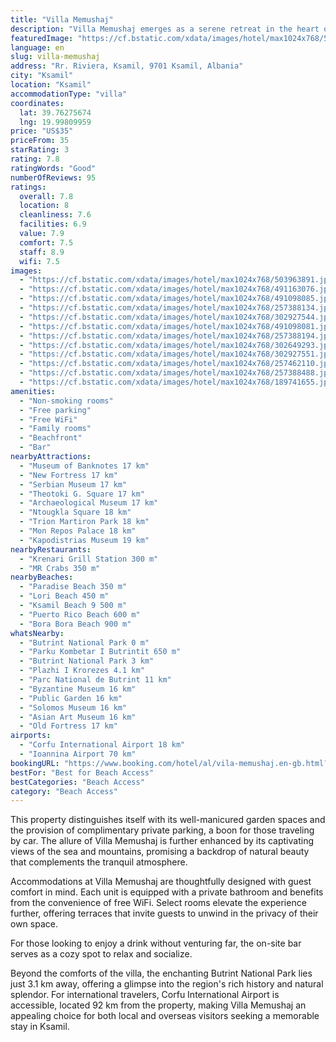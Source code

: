 ```yaml
---
title: "Villa Memushaj"
description: "Villa Memushaj emerges as a serene retreat in the heart of Ksamil, offering a harmonious blend of convenience and scenic beauty."
featuredImage: "https://cf.bstatic.com/xdata/images/hotel/max1024x768/503963891.jpg?k=e3c234a53449e08534d6cc2671298e88c20217586ec692c101931d17a6124c3e&o=&hp=1"
language: en
slug: villa-memushaj
address: "Rr. Riviera, Ksamil, 9701 Ksamil, Albania"
city: "Ksamil"
location: "Ksamil"
accommodationType: "villa"
coordinates:
  lat: 39.76275674
  lng: 19.99809959
price: "US$35"
priceFrom: 35
starRating: 3
rating: 7.8
ratingWords: "Good"
numberOfReviews: 95
ratings:
  overall: 7.8
  location: 8
  cleanliness: 7.6
  facilities: 6.9
  value: 7.9
  comfort: 7.5
  staff: 8.9
  wifi: 7.5
images:
  - "https://cf.bstatic.com/xdata/images/hotel/max1024x768/503963891.jpg?k=e3c234a53449e08534d6cc2671298e88c20217586ec692c101931d17a6124c3e&o=&hp=1"
  - "https://cf.bstatic.com/xdata/images/hotel/max1024x768/491163076.jpg?k=6a65bb759926ca1cd916056eff8ccced55e0f8008709bdbc92685e93507dcb13&o=&hp=1"
  - "https://cf.bstatic.com/xdata/images/hotel/max1024x768/491098085.jpg?k=bf55acda3006c8377ecdc94e5bbdd8dd7ef9caa939f8ae5859fe787056aeb8ae&o=&hp=1"
  - "https://cf.bstatic.com/xdata/images/hotel/max1024x768/257388134.jpg?k=880cd1da41ef12f392869ac131e07edca2bb22f7ff9558b2c748979970bf0258&o=&hp=1"
  - "https://cf.bstatic.com/xdata/images/hotel/max1024x768/302927544.jpg?k=13906c787048cbc580f6cc889ad5b94766fbec48178435a6d27f00b33b7e2d79&o=&hp=1"
  - "https://cf.bstatic.com/xdata/images/hotel/max1024x768/491098081.jpg?k=6630176a1481c8d458bffb93cef4e8fb762a495e229bc9233f991b5ed65da9ab&o=&hp=1"
  - "https://cf.bstatic.com/xdata/images/hotel/max1024x768/257388194.jpg?k=e0e265c5843473dd772a50ad08bbd2bee44b3d210a93eb1a2991a8bfac99ddc2&o=&hp=1"
  - "https://cf.bstatic.com/xdata/images/hotel/max1024x768/302649293.jpg?k=bdcbe0911fde953decc2aa310fc54e2d00094fad40dd819c282483ba842ed726&o=&hp=1"
  - "https://cf.bstatic.com/xdata/images/hotel/max1024x768/302927551.jpg?k=c573259eeca8355857aa7d1793c4345dac4a1ddef9e3583f4f4669c0952e86ac&o=&hp=1"
  - "https://cf.bstatic.com/xdata/images/hotel/max1024x768/257462110.jpg?k=16982adda752de4aeee438fa51f6c5f34b11f198144fd03b05e58b58e9b2afaa&o=&hp=1"
  - "https://cf.bstatic.com/xdata/images/hotel/max1024x768/257388488.jpg?k=b3506c0ac19fefa3be480d567c0b2e1a13a3f64f895a714978242558b1e16fa8&o=&hp=1"
  - "https://cf.bstatic.com/xdata/images/hotel/max1024x768/189741655.jpg?k=3a1ec9a11e79957ef3015de7885b1218fa0d957f6fcf3918b86c1e76aebc8863&o=&hp=1"
amenities:
  - "Non-smoking rooms"
  - "Free parking"
  - "Free WiFi"
  - "Family rooms"
  - "Beachfront"
  - "Bar"
nearbyAttractions:
  - "Museum of Banknotes 17 km"
  - "New Fortress 17 km"
  - "Serbian Museum 17 km"
  - "Theotoki G. Square 17 km"
  - "Archaeological Museum 17 km"
  - "Ntougkla Square 18 km"
  - "Trion Martiron Park 18 km"
  - "Mon Repos Palace 18 km"
  - "Kapodistrias Museum 19 km"
nearbyRestaurants:
  - "Krenari Grill Station 300 m"
  - "MR Crabs 350 m"
nearbyBeaches:
  - "Paradise Beach 350 m"
  - "Lori Beach 450 m"
  - "Ksamil Beach 9 500 m"
  - "Puerto Rico Beach 600 m"
  - "Bora Bora Beach 900 m"
whatsNearby:
  - "Butrint National Park 0 m"
  - "Parku Kombetar I Butrintit 650 m"
  - "Butrint National Park 3 km"
  - "Plazhi I Krorezes 4.1 km"
  - "Parc National de Butrint 11 km"
  - "Byzantine Museum 16 km"
  - "Public Garden 16 km"
  - "Solomos Museum 16 km"
  - "Asian Art Museum 16 km"
  - "Old Fortress 17 km"
airports:
  - "Corfu International Airport 18 km"
  - "Ioannina Airport 70 km"
bookingURL: "https://www.booking.com/hotel/al/vila-memushaj.en-gb.html?aid=8035640"
bestFor: "Best for Beach Access"
bestCategories: "Beach Access"
category: "Beach Access"
---
```


This property distinguishes itself with its well-manicured garden spaces and the provision of complimentary private parking, a boon for those traveling by car. The allure of Villa Memushaj is further enhanced by its captivating views of the sea and mountains, promising a backdrop of natural beauty that complements the tranquil atmosphere.

Accommodations at Villa Memushaj are thoughtfully designed with guest comfort in mind. Each unit is equipped with a private bathroom and benefits from the convenience of free WiFi. Select rooms elevate the experience further, offering terraces that invite guests to unwind in the privacy of their own space.

For those looking to enjoy a drink without venturing far, the on-site bar serves as a cozy spot to relax and socialize. 

Beyond the comforts of the villa, the enchanting Butrint National Park lies just 3.1 km away, offering a glimpse into the region's rich history and natural splendor. For international travelers, Corfu International Airport is accessible, located 92 km from the property, making Villa Memushaj an appealing choice for both local and overseas visitors seeking a memorable stay in Ksamil.